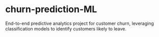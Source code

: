 # churn-prediction-ML
End-to-end predictive analytics project for customer churn, leveraging classification models to identify customers likely to leave.
